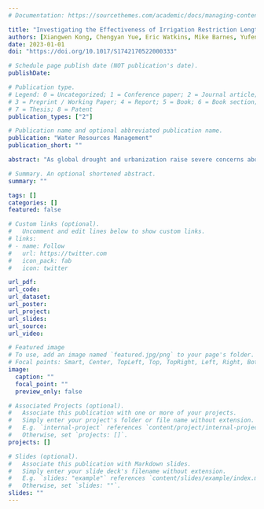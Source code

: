 ```yaml
---
# Documentation: https://sourcethemes.com/academic/docs/managing-content/

title: "Investigating the Effectiveness of Irrigation Restriction Length on Water Use Behavior"
authors: [Xiangwen Kong, Chengyan Yue, Eric Watkins, Mike Barnes, Yufeng Lai]
date: 2023-01-01
doi: "https://doi.org/10.1017/S1742170522000333"

# Schedule page publish date (NOT publication's date).
publishDate:

# Publication type.
# Legend: 0 = Uncategorized; 1 = Conference paper; 2 = Journal article;
# 3 = Preprint / Working Paper; 4 = Report; 5 = Book; 6 = Book section;
# 7 = Thesis; 8 = Patent
publication_types: ["2"]

# Publication name and optional abbreviated publication name.
publication: "Water Resources Management"
publication_short: ""

abstract: "As global drought and urbanization raise severe concerns about outdoor water use, restrictions on lawn watering on specific days and/or times have been widely adopted worldwide. However, the literature rarely investigates the impacts of watering restriction lengths on water use behavior. This study investigates the motivation for water conservation by accounting for individuals’ intertemporal time preferences and precipitation probability distortion, which captures bounded rationality. Our findings suggest that a longer restriction length (i.e., allowing a less frequent watering time) may increase the likelihood of immediate irrigation, but this may not be the case for homeowners who prefer immediate rewards and delayed costs; we have labeled these as impatient homeowners. Impatient homeowners are more likely to postpone irrigation if the delayed costs of underwatering (e.g., discolored grass blades, insufficient nutrients to the grassroots, etc.) are more discounted than the costs of overwatering (e.g., a loss of lawn quality, more diseases, excessive thatch, etc.) Additionally, we empirically evaluate homeowners’ time perception and the impacts of the watering restriction on water use. The results show that lengthening restriction intervals (i.e. the time between allowed watering) increases irrigation frequency and water consumption. Based on our results, shortening the watering interval to a prohibited-hours restriction may be more effective in reducing water use by impatient homeowners."

# Summary. An optional shortened abstract.
summary: ""

tags: []
categories: []
featured: false

# Custom links (optional).
#   Uncomment and edit lines below to show custom links.
# links:
# - name: Follow
#   url: https://twitter.com
#   icon_pack: fab
#   icon: twitter

url_pdf:
url_code:
url_dataset:
url_poster:
url_project:
url_slides:
url_source:
url_video:

# Featured image
# To use, add an image named `featured.jpg/png` to your page's folder. 
# Focal points: Smart, Center, TopLeft, Top, TopRight, Left, Right, BottomLeft, Bottom, BottomRight.
image:
  caption: ""
  focal_point: ""
  preview_only: false

# Associated Projects (optional).
#   Associate this publication with one or more of your projects.
#   Simply enter your project's folder or file name without extension.
#   E.g. `internal-project` references `content/project/internal-project/index.md`.
#   Otherwise, set `projects: []`.
projects: []

# Slides (optional).
#   Associate this publication with Markdown slides.
#   Simply enter your slide deck's filename without extension.
#   E.g. `slides: "example"` references `content/slides/example/index.md`.
#   Otherwise, set `slides: ""`.
slides: ""
---
```

